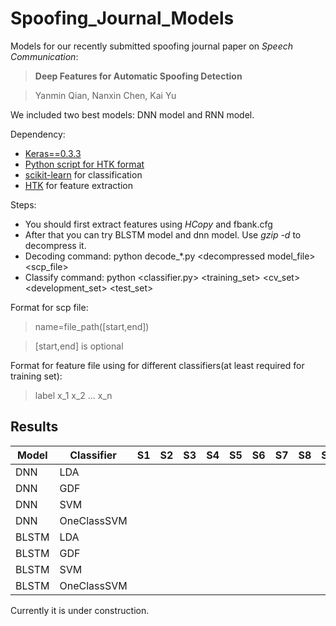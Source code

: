 # Spoofing_Journal_Models

Models for our recently submitted spoofing journal paper on *Speech Communication*: 

>**Deep Features for Automatic Spoofing Detection**

>Yanmin Qian, Nanxin Chen, Kai Yu

We included two best models: DNN model and RNN model.

Dependency:

 * [Keras==0.3.3](https://github.com/fchollet/Keras)
 * [Python script for HTK format](http://www.cs.cmu.edu/~chanwook/MySoftware/rm1_Spk-by-Spk_MLLR/rm1_PNCC_MLLR_1/rm1/python/sphinx/htkmfc.py)
 * [scikit-learn](https://github.com/scikit-learn/scikit-learn) for classification
 * [HTK](http://htk.eng.cam.ac.uk/) for feature extraction

Steps:
 * You should first extract features using *HCopy* and fbank.cfg
 * After that you can try BLSTM model and dnn model. Use *gzip -d* to decompress it.
 * Decoding command: python decode_*.py \<decompressed model_file\> \<scp_file\>
 * Classify command: python \<classifier.py\> \<training_set\> \<cv_set\> \<development_set\> \<test_set\>

Format for scp file:

>name=file_path([start,end])

>[start,end] is optional

Format for feature file using for different classifiers(at least required for training set):

>label x\_1 x\_2 ... x\_n

## Results

|     Model     |   Classifier  |  S1  |  S2  |  S3  |  S4  |  S5  |  S6  |  S7  |  S8  |  S9  |  S10 |
| ------------- | ------------- |------|------|------|------|------|------|------|------|------|------|
|      DNN      |      LDA      |
|      DNN      |      GDF      |
|      DNN      |      SVM      |
|      DNN      |  OneClassSVM  |
|     BLSTM     |      LDA      |
|     BLSTM     |      GDF      |
|     BLSTM     |      SVM      |
|     BLSTM     |  OneClassSVM  |
Currently it is under construction.
